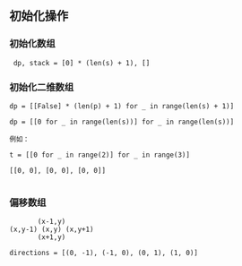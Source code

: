 ## 初始化操作

### 初始化数组

```
 dp, stack = [0] * (len(s) + 1), []

```

### 初始化二维数组

```
dp = [[False] * (len(p) + 1) for _ in range(len(s) + 1)]

dp = [[0 for _ in range(len(s))] for _ in range(len(s))]

例如：

t = [[0 for _ in range(2)] for _ in range(3)]

[[0, 0], [0, 0], [0, 0]]


```

### 偏移数组

```
       (x-1,y)
(x,y-1) (x,y) (x,y+1)
       (x+1,y)

directions = [(0, -1), (-1, 0), (0, 1), (1, 0)]

```